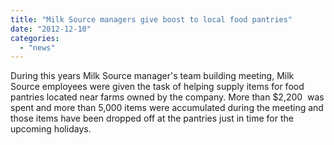 ```yaml
---
title: "Milk Source managers give boost to local food pantries"
date: "2012-12-10"
categories: 
  - "news"
---
```


During this years Milk Source manager's team building meeting, Milk Source employees were given the task of helping supply items for food pantries located near farms owned by the company. More than $2,200  was spent and more than 5,000 items were accumulated during the meeting and those items have been dropped off at the pantries just in time for the upcoming holidays.
